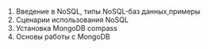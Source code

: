 1. Введение в NoSQL, типы NoSQL-баз данных,примеры
2. Сценарии использования NoSQL
3. Установка MongoDB compass
4. Основы работы с MongoDB
